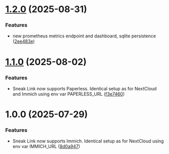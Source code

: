 # [1.2.0](https://github.com/felixandersen/sneak-link/compare/v1.1.0...v1.2.0) (2025-08-31)


### Features

* new prometheus metrics endpoint and dashboard, sqlite persistence ([2ee483e](https://github.com/felixandersen/sneak-link/commit/2ee483ebc78fa303cbf2ce9e783ada03a46c3577))

# [1.1.0](https://github.com/felixandersen/sneak-link/compare/v1.0.0...v1.1.0) (2025-08-02)


### Features

* Sneak Link now supports Paperless. Identical setup as for NextCloud and Immich using env var PAPERLESS_URL ([f3e7460](https://github.com/felixandersen/sneak-link/commit/f3e74608ff2f3d6e25fda2b8b7fcbaecf42e5b7e))

# 1.0.0 (2025-07-29)


### Features

* Sneak Link now supports Immich. Identical setup as for NextCloud using env var IMMICH_URL ([8d0a947](https://github.com/felixandersen/sneak-link/commit/8d0a947759bbd3f9b38f8e69ac7c2d4289c11d75))
